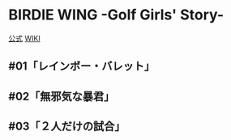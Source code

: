 # BIRDIE WING -Golf Girls' Story-

[公式](https://birdie-wing.net/) 
[WIKI](https://ja.wikipedia.org/wiki/BIRDIE_WING_-Golf_Girls%27_Story-) 

## #01「レインボー・バレット」

## #02「無邪気な暴君」

## #03「２人だけの試合」

